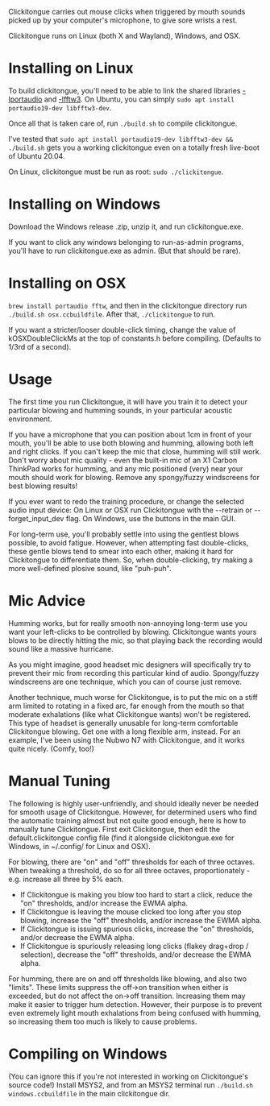 Clickitongue carries out mouse clicks when triggered by mouth sounds picked
up by your computer's microphone, to give sore wrists a rest.

Clickitongue runs on Linux (both X and Wayland), Windows, and OSX.

# Installing on Linux

To build clickitongue, you'll need to be able to link the shared libraries
[-lportaudio](http://www.portaudio.com/) and [-lfftw3](https://www.fftw.org/).
On Ubuntu, you can simply `sudo apt install portaudio19-dev libfftw3-dev`.

Once all that is taken care of, run `./build.sh` to compile clickitongue.

I've tested that
`sudo apt install portaudio19-dev libfftw3-dev && ./build.sh`
gets you a working clickitongue even on a totally fresh live-boot of Ubuntu 20.04.

On Linux, clickitongue must be run as root: `sudo ./clickitongue`.

# Installing on Windows

Download the Windows release .zip, unzip it, and run clickitongue.exe.

If you want to click any windows belonging to run-as-admin programs, you'll
have to run clickitongue.exe as admin. (But that should be rare).

# Installing on OSX

`brew install portaudio fftw`, and then in the clickitongue directory
run `./build.sh osx.ccbuildfile`. After that, `./clickitongue` to run.

If you want a stricter/looser double-click timing, change the value of
kOSXDoubleClickMs at the top of constants.h before compiling. (Defaults to 1/3rd
of a second).

# Usage

The first time you run Clickitongue, it will have you train it to detect your
particular blowing and humming sounds, in your particular acoustic environment.

If you have a microphone that you can position about 1cm in front of your mouth,
you'll be able to use both blowing and humming, allowing both left and right
clicks. If you can't keep the mic that close, humming will still work.
Don't worry about mic quality - even the built-in mic of an X1 Carbon ThinkPad
works for humming, and any mic positioned (very) near your mouth should work for
blowing. Remove any spongy/fuzzy windscreens for best blowing results!

If you ever want to redo the training procedure, or change the selected audio
input device: On Linux or OSX run Clickitongue with the --retrain or
--forget_input_dev flag. On Windows, use the buttons in the main GUI.

For long-term use, you'll probably settle into using the gentlest blows
possible, to avoid fatigue. However, when attempting fast double-clicks,
these gentle blows tend to smear into each other, making it hard for
Clickitongue to differentiate them. So, when double-clicking, try making a
more well-defined plosive sound, like "puh-puh".

# Mic Advice

Humming works, but for really smooth non-annoying long-term use you want your
left-clicks to be controlled by blowing. Clickitongue wants yours blows to be
directly hitting the mic, so that playing back the recording would sound like a
massive hurricane.

As you might imagine, good headset mic designers will specifically try to
prevent their mic from recording this particular kind of audio. Spongy/fuzzy
windscreens are one technique, which you can of course just remove.

Another technique, much worse for Clickitongue, is to put the mic on a stiff arm
limited to rotating in a fixed arc, far enough from the mouth so that moderate
exhalations (like what Clickitongue wants) won't be registered. This type of
headset is generally unusable for long-term comfortable Clickitongue blowing.
Get one with a long flexible arm, instead. For an example, I've been using the
Nubwo N7 with Clickitongue, and it works quite nicely. (Comfy, too!)

# Manual Tuning

The following is highly user-unfriendly, and should ideally never be needed
for smooth usage of Clickitongue. However, for determined users who find the
automatic training almost but not quite good enough, here is how to manually
tune Clickitongue. First exit Clickitongue, then edit the default.clickitongue
config file (find it alongside clickitongue.exe for Windows, in ~/.config/
for Linux and OSX).

For blowing, there are "on" and "off" thresholds for each of three octaves.
When tweaking a threshold, do so for all three octaves, proportionately - e.g.
increase all three by 5% each.

* If Clickitongue is making you blow too hard to start a click, reduce the "on"
  thresholds, and/or increase the EWMA alpha.
* If Clickitongue is leaving the mouse clicked too long after you stop blowing,
  increase the "off" thresholds, and/or increase the EWMA alpha.
* If Clickitongue is issuing spurious clicks, increase the "on" thresholds,
  and/or decrease the EWMA alpha.
* If Clickitongue is spuriously releasing long clicks (flakey drag+drop /
  selection), decrease the "off" thresholds, and/or decrease the EWMA alpha.

For humming, there are on and off thresholds like blowing, and also two
"limits". These limits suppress the off->on transition when either is exceeded,
but do not affect the on->off transition. Increasing them may make it easier to
trigger hum detection. However, their purpose is to prevent even extremely light
mouth exhalations from being confused with humming, so increasing them too much
is likely to cause problems.

# Compiling on Windows

(You can ignore this if you're not interested in working on Clickitongue's
source code!) Install MSYS2, and from an MSYS2 terminal run
`./build.sh windows.ccbuildfile` in the main clickitongue dir.
